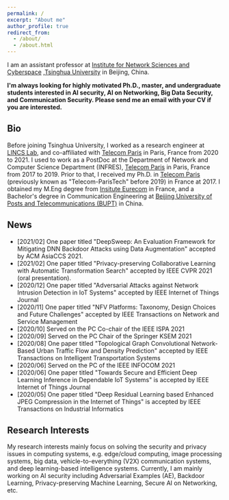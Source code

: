 ```yaml
---
permalink: /
excerpt: "About me"
author_profile: true
redirect_from: 
  - /about/
  - /about.html
---
```


I am an assistant professor at [Institute for Network Sciences and Cyberspace](http://www.insc.tsinghua.edu.cn/) 
,[Tsinghua University](https://www.tsinghua.edu.cn/) in Beijing, China. 

**I'm always looking for highly motivated Ph.D., master, and undergraduate students interested in AI security, AI on Networking, Big Data Security, and Communication Security. Please send me an email with your CV if you are interested.**

Bio
------
Before joining Tsinghua University, I worked as a research engineer at [LINCS Lab](https://www.lincs.fr/),  and co-affiliated with [Telecom Paris](https://www.telecom-paris.fr/en/home) in Paris, France from 2020 to 2021. I used to work as a PostDoc at the Department of Network and Computer Science Department (INFRES), [Telecom Paris](https://www.telecom-paris.fr/en/home) in Paris, France from 2017 to 2019. Prior to that, I received my Ph.D. in [Telecom Paris](https://www.telecom-paris.fr/en/home) (previously known as "Telecom-ParisTech" before 2019) in France at 2017. I obtained my M.Eng degree from [Insitute Eurecom](https://www.eurecom.fr/en) in France, and a Bachelor's degree in Communication Engineering at [Beijing University of Posts and Telecommunications (BUPT)](https://english.bupt.edu.cn/) in China. 

News
------
* [2021/02] One paper titled "DeepSweep: An Evaluation Framework for Mitigating DNN Backdoor Attacks using Data Augmentation" accepted by ACM AsiaCCS 2021.
* [2021/02] One paper titled "Privacy-preserving Collaborative Learning with Automatic Transformation Search" accepted by IEEE CVPR 2021 (oral presentation).
* [2020/12] One paper titled "Adversarial Attacks against Network Intrusion Detection in IoT Systems" accepted by IEEE Internet of Things Journal
* [2020/11] One paper titled "NFV Platforms: Taxonomy, Design Choices and Future Challenges" accepted by IEEE Transactions on Network and Service Management
* [2020/10] Served on the PC Co-chair of the IEEE ISPA 2021
* [2020/09] Served on the PC Chair of the Springer KSEM 2021
* [2020/08] One paper titled "Topological Graph Convolutional Network-Based Urban Traffic Flow and Density Prediction" accepted by IEEE Transactions on Intelligent Transportation Systems
* [2020/06] Served on the PC of the IEEE INFOCOM 2021
* [2020/06] One paper titled "Towards Secure and Efficient Deep Learning Inference in Dependable IoT Systems" is accepted by IEEE Internet of Things Journal
* [2020/05] One paper titled "Deep Residual Learning based Enhanced JPEG Compression in the Internet of Things" is accepted by IEEE Transactions on Industrial Informatics

Research Interests
------
My research interests mainly focus on solving the security and privacy issues in computing systems, e.g. edge/cloud computing, image processing systems, big data, vehicle-to-everything (V2X) communication systems, and deep learning-based intelligence systems. Currently, I am mainly working on AI security including Adversarial Examples (AE), Backdoor Learning, Privacy-preserving Machine Learning, Secure AI on Networking, etc.

